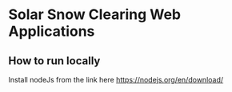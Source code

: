 # Solar Snow Clearing Web Applications

## How to run locally

Install nodeJs from the link here
https://nodejs.org/en/download/

